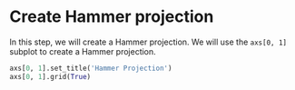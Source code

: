 # Create Hammer projection

In this step, we will create a Hammer projection. We will use the `axs[0, 1]` subplot to create a Hammer projection.

```python
axs[0, 1].set_title('Hammer Projection')
axs[0, 1].grid(True)
```
